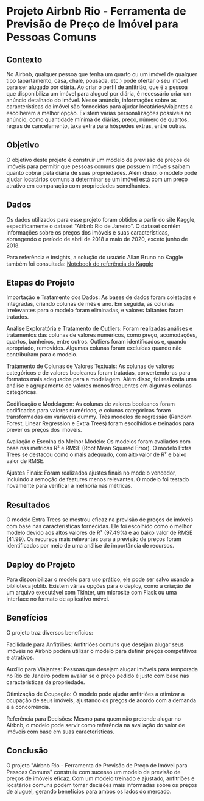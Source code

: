 # Projeto Airbnb Rio - Ferramenta de Previsão de Preço de Imóvel para Pessoas Comuns

## Contexto
No Airbnb, qualquer pessoa que tenha um quarto ou um imóvel de qualquer tipo (apartamento, casa, chalé, pousada, etc.) pode ofertar o seu imóvel para ser alugado por diária. Ao criar o perfil de anfitrião, que é a pessoa que disponibiliza um imóvel para aluguel por diária, é necessário criar um anúncio detalhado do imóvel. Nesse anúncio, informações sobre as características do imóvel são fornecidas para ajudar locatários/viajantes a escolherem a melhor opção.
Existem várias personalizações possíveis no anúncio, como quantidade mínima de diárias, preço, número de quartos, regras de cancelamento, taxa extra para hóspedes extras, entre outras.

## Objetivo
O objetivo deste projeto é construir um modelo de previsão de preços de imóveis para permitir que pessoas comuns que possuem imóveis saibam quanto cobrar pela diária de suas propriedades. Além disso, o modelo pode ajudar locatários comuns a determinar se um imóvel está com um preço atrativo em comparação com propriedades semelhantes.

## Dados 
Os dados utilizados para esse projeto foram obtidos a partir do site Kaggle, especificamente o dataset "Airbnb Rio de Janeiro". O dataset contém informações sobre os preços dos imóveis e suas características, abrangendo o período de abril de 2018 a maio de 2020, exceto junho de 2018.

Para referência e insights, a solução do usuário Allan Bruno no Kaggle também foi consultada: [Notebook de referência do Kaggle](https://www.kaggle.com/allanbruno/helping-regular-people-price-listings-on-airbnb)

## Etapas do Projeto
Importação e Tratamento dos Dados: As bases de dados foram coletadas e integradas, criando colunas de mês e ano. Em seguida, as colunas irrelevantes para o modelo foram eliminadas, e valores faltantes foram tratados.

Análise Exploratória e Tratamento de Outliers: Foram realizadas análises e tratamentos das colunas de valores numéricos, como preço, acomodações, quartos, banheiros, entre outros. Outliers foram identificados e, quando apropriado, removidos. Algumas colunas foram excluídas quando não contribuíram para o modelo.

Tratamento de Colunas de Valores Textuais: As colunas de valores categóricos e de valores booleanos foram tratadas, convertendo-as para formatos mais adequados para a modelagem. Além disso, foi realizada uma análise e agrupamento de valores menos frequentes em algumas colunas categóricas.

Codificação e Modelagem: As colunas de valores booleanos foram codificadas para valores numéricos, e colunas categóricas foram transformadas em variáveis dummy. Três modelos de regressão (Random Forest, Linear Regression e Extra Trees) foram escolhidos e treinados para prever os preços dos imóveis.

Avaliação e Escolha do Melhor Modelo: Os modelos foram avaliados com base nas métricas R² e RMSE (Root Mean Squared Error). O modelo Extra Trees se destacou como o mais adequado, com alto valor de R² e baixo valor de RMSE.

Ajustes Finais: Foram realizados ajustes finais no modelo vencedor, incluindo a remoção de features menos relevantes. O modelo foi testado novamente para verificar a melhoria nas métricas.

## Resultados
O modelo Extra Trees se mostrou eficaz na previsão de preços de imóveis com base nas características fornecidas. Ele foi escolhido como o melhor modelo devido aos altos valores de R² (97.49%) e ao baixo valor de RMSE (41.99). Os recursos mais relevantes para a previsão de preços foram identificados por meio de uma análise de importância de recursos.

## Deploy do Projeto
Para disponibilizar o modelo para uso prático, ele pode ser salvo usando a biblioteca joblib. Existem várias opções para o deploy, como a criação de um arquivo executável com Tkinter, um microsite com Flask ou uma interface no formato de aplicativo móvel.

## Benefícios
O projeto traz diversos benefícios:

Facilidade para Anfitriões: Anfitriões comuns que desejam alugar seus imóveis no Airbnb podem utilizar o modelo para definir preços competitivos e atrativos.

Auxílio para Viajantes: Pessoas que desejam alugar imóveis para temporada no Rio de Janeiro podem avaliar se o preço pedido é justo com base nas características da propriedade.

Otimização de Ocupação: O modelo pode ajudar anfitriões a otimizar a ocupação de seus imóveis, ajustando os preços de acordo com a demanda e a concorrência.

Referência para Decisões: Mesmo para quem não pretende alugar no Airbnb, o modelo pode servir como referência na avaliação do valor de imóveis com base em suas características.

## Conclusão
O projeto "Airbnb Rio - Ferramenta de Previsão de Preço de Imóvel para Pessoas Comuns" construiu com sucesso um modelo de previsão de preços de imóveis eficaz. Com um modelo treinado e ajustado, anfitriões e locatários comuns podem tomar decisões mais informadas sobre os preços de aluguel, gerando benefícios para ambos os lados do mercado.
